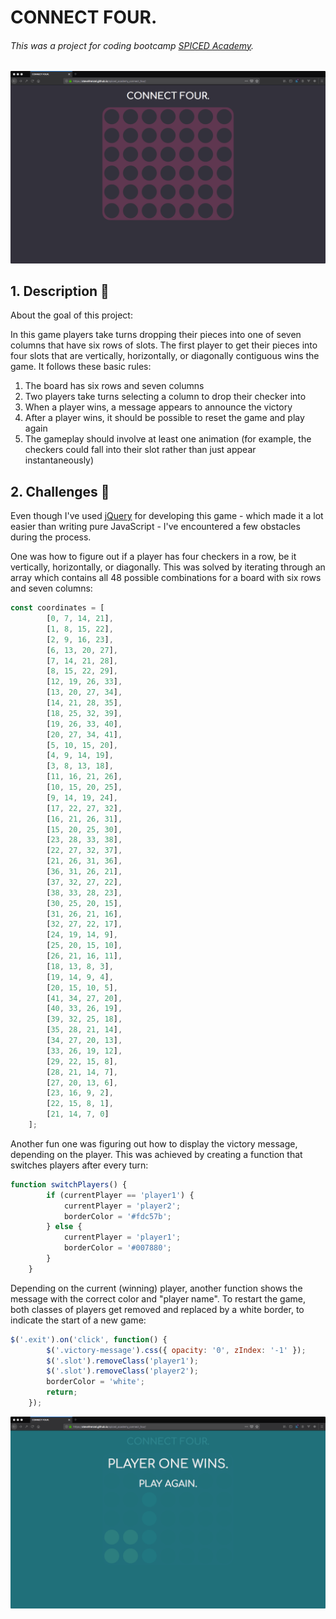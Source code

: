 # CONNECT FOUR.
###### This was a project for coding bootcamp [SPICED Academy](https://www.spiced-academy.com/).

<img src="/images/01_connect_four.png">

## 1. Description 📖

About the goal of this project:

In this game players take turns dropping their pieces into one of seven columns that have six rows of slots. The first player to get their pieces into four slots that are vertically, horizontally, or diagonally contiguous wins the game. It follows these basic rules:

1. The board has six rows and seven columns
2. Two players take turns selecting a column to drop their checker into
3. When a player wins, a message appears to announce the victory
4. After a player wins, it should be possible to reset the game and play again
5. The gameplay should involve at least one animation (for example, the checkers could fall into their slot rather than just appear instantaneously)

## 2. Challenges 🙇

Even though I've used [jQuery](https://jquery.com/) for developing this game - which made it a lot easier than writing pure JavaScript - I've encountered a few obstacles during the process. 

One was how to figure out if a player has four checkers in a row, be it vertically, horizontally, or diagonally. This was solved by iterating through an array which contains all 48 possible combinations for a board with six rows and seven columns:

```javascript
const coordinates = [
        [0, 7, 14, 21],
        [1, 8, 15, 22],
        [2, 9, 16, 23],
        [6, 13, 20, 27],
        [7, 14, 21, 28],
        [8, 15, 22, 29],
        [12, 19, 26, 33],
        [13, 20, 27, 34],
        [14, 21, 28, 35],
        [18, 25, 32, 39],
        [19, 26, 33, 40],
        [20, 27, 34, 41],
        [5, 10, 15, 20],
        [4, 9, 14, 19],
        [3, 8, 13, 18],
        [11, 16, 21, 26],
        [10, 15, 20, 25],
        [9, 14, 19, 24],
        [17, 22, 27, 32],
        [16, 21, 26, 31],
        [15, 20, 25, 30],
        [23, 28, 33, 38],
        [22, 27, 32, 37],
        [21, 26, 31, 36],
        [36, 31, 26, 21],
        [37, 32, 27, 22],
        [38, 33, 28, 23],
        [30, 25, 20, 15],
        [31, 26, 21, 16],
        [32, 27, 22, 17],
        [24, 19, 14, 9],
        [25, 20, 15, 10],
        [26, 21, 16, 11],
        [18, 13, 8, 3],
        [19, 14, 9, 4],
        [20, 15, 10, 5],
        [41, 34, 27, 20],
        [40, 33, 26, 19],
        [39, 32, 25, 18],
        [35, 28, 21, 14],
        [34, 27, 20, 13],
        [33, 26, 19, 12],
        [29, 22, 15, 8],
        [28, 21, 14, 7],
        [27, 20, 13, 6],
        [23, 16, 9, 2],
        [22, 15, 8, 1],
        [21, 14, 7, 0]
    ];
```

Another fun one was figuring out how to display the victory message, depending on the player. This was achieved by creating a function that switches players after every turn:

```javascript
function switchPlayers() {
        if (currentPlayer == 'player1') {
            currentPlayer = 'player2';
            borderColor = '#fdc57b';
        } else {
            currentPlayer = 'player1';
            borderColor = '#007880';
        }
    }
```

Depending on the current (winning) player, another function shows the message with the correct color and "player name". To restart the game, both classes of players get removed and replaced by a white border, to indicate the start of a new game:

```javascript
$('.exit').on('click', function() {
        $('.victory-message').css({ opacity: '0', zIndex: '-1' });
        $('.slot').removeClass('player1');
        $('.slot').removeClass('player2');
        borderColor = 'white';
        return;
    });
```

<img src="/images/02_connect_four.png">


